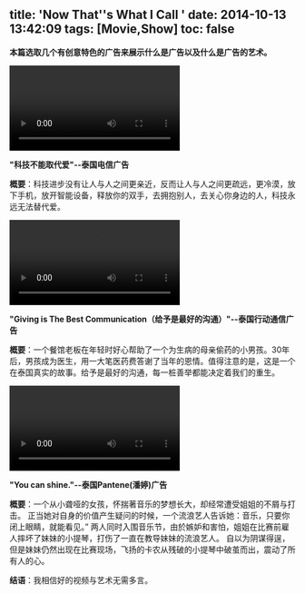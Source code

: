 title: 'Now That''s What I Call <AD>'
date: 2014-10-13 13:42:09
tags: [Movie,Show]
toc: false
---

**本篇选取几个有创意特色的广告来展示什么是广告以及什么是广告的艺术。**

<video controls="controls" src="/img/now-thats-what-i-call-ad/b.mp4" ></video>

**"科技不能取代爱"--泰国电信广告**

**概要**：科技进步没有让人与人之间更亲近，反而让人与人之间更疏远，更冷漠，放下手机，放开智能设备，释放你的双手，去拥抱别人，去关心你身边的人，科技永远无法替代爱。


<video controls="controls" src="/img/now-thats-what-i-call-ad/c.mp4" ></video>

**"Giving is The Best Communication（给予是最好的沟通）"--泰国行动通信广告**

**概要**：一个餐馆老板在年轻时好心帮助了一个为生病的母亲偷药的小男孩。30年后，男孩成为医生，用一大笔医药费答谢了当年的恩情。值得注意的是，这是一个在泰国真实的故事。给予是最好的沟通，每一桩善举都能决定着我们的重生。


<video controls="controls" src="/img/now-thats-what-i-call-ad/a.mp4" ></video>

**"You can shine."--泰国Pantene(潘婷)广告**

**概要**：一个从小聋哑的女孩，怀揣著音乐的梦想长大，却经常遭受姐姐的不屑与打击。 正当她对自身的价值产生疑问的时候，一个流浪艺人告诉她：音乐，只要你闭上眼睛，就能看见。” 两人同时入围音乐节，由於嫉妒和害怕，姐姐在比赛前雇人摔坏了妹妹的小提琴，打伤了一直在教导妹妹的流浪艺人。 自以为阴谋得逞，但是妹妹仍然出现在比赛现场，飞扬的卡农从残破的小提琴中破茧而出，震动了所有人的心。 


**结语**：我相信好的视频与艺术无需多言。

